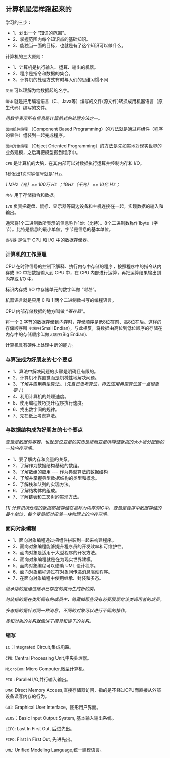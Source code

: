 ## 计算机是怎样跑起来的

学习的三步：

* 1、划出一个 “知识的范围”。
* 2、掌握范围内每个知识点的基础知识。
* 3、能独当一面的目标，也就是有了这个知识可以做什么。

计算机的三大原则：

* 1、计算机是执行输入、运算、输出的机器。
* 2、程序是指令和数据的集合。
* 3、计算机的处理方式有时与人们的思维习惯不同

`变量` 可以理解为给数据起的名字。

`编译` 就是把用编程语言（C、Java等）编写的文件(源文件)转换成用机器语言（原生代码）编写的文件。

*用数字表示所有信息是计算机式的处理方法之一。*

`面向组件编程` （Component Based Programming）的方法就是通过将组件（程序的零件）组装到一起完成程序。

`面向对象编程` （Object Oriented Programming）的方法是先如实地对现实世界的业务建模，之后再把模型搬到程序中。

`CPU` 是计算机的大脑，在其内部可以对数据执行运算并控制内存和 I/O。

1秒发出1次时钟信号就是1Hz。

*1 MHz（兆）== 100万 Hz ；1GHz（千兆） == 10亿 Hz；*

`内存` 用于存储指令和数据。

`I/O` 负责把键盘、鼠标、显示器等周边设备和主机连接在一起，实现数据的输入和输出。

通常将1个二进制数所表示的信息称作1bit（比特）。8个二进制数称作1byte（字节）。比特是信息的最小单位，字节是信息的基本单位。

`寄存器` 是位于 CPU 和 I/O 中的数据存储器。

### 计算机的工作原理

CPU 在时钟信号的控制下解释、执行内存中存储的程序，按照程序中的指令从内存或 I/O 中把数据输入到 CPU 中，在 CPU 内部进行运算，再把运算结果输出到内存或 I/O 中。


标识内存或 I/O 中存储单元的数字叫做 *“地址”*。

机器语言就是只用 0 和 1 两个二进制数书写的编程语言。

CPU 内部存储数据的地方叫做 *“寄存器”*。

将一个 2 字节的数据存储到内存时，存储顺序是低8位在前、高8位在后。这样的存储顺序叫 `小端序`(Small Endian)，与此相反，将数据由高位到低位顺序的存储在内存中的存储顺序叫做`大端序`(Big Endian).

计算机具有硬件上处理中断的能力。

### 与算法成为好朋友的七个要点

* 1、算法中解决问题的步骤是明确且有限的。
* 2、计算机不靠直觉而是机械性地解决问题。
* 3、了解并应用典型算法。（*先自己思考算法，再去应用典型算法这一点很重要！*）
* 4、利用计算机的处理速度。
* 5、使用编程技巧提升程序执行速度。
* 6、找出数字间的规律。
* 7、先在纸上考虑算法。


### 与数据结构成为好朋友的七个要点

*变量是数据的容器，也就是说变量的实质是按照变量所存储数据的大小被分配到的一块内存空间。*

* 1、要了解内存和变量的关系。
* 2、了解作为数据结构基础的数组。
* 3、了解数组的应用 --- 作为典型算法的数据结构
* 4、了解并掌握典型数据结构的类型和概念。
* 5、了解栈和队列的实现方法。
* 6、了解结构体的组成。
* 7、了解链表和二叉树的实现方法。

*[1] 计算机所处理的数据都被存储在被称为内存的IC中。变量是程序中数据存储的最小单位，每个变量都对应着一块物理上的内存空间。*

### 面向对象编程

* 1、面向对象编程通过把组件拼装到一起来构建程序。
* 2、面向对象编程能够提升程序员的开发效率和可维护性。
* 3、面向对象是适用于大型程序的开发方法。
* 4、面向对象编程就是在为现实世界建模。
* 5、面向对象编程可以借助 UML 设计程序。
* 6、面向对象编程通过在对象间传递消息驱动程序。
* 7、在面向对象编程中使用继承、封装和多态。

*继承指的是通过继承已存在的类而生成新的类。*

*封装指的是在类所拥有的成员中，隐藏掉那些没有必要展现给该类调用者的成员。*

*多态指的是针对同一种消息，不同的对象可以进行不同的操作。*

*类和对象的关系就像饼干模具和饼干的关系。*

### 缩写

`IC`：Integrated Circuit,集成电路。

`CPU`: Central Processing Unit,中央处理器。

`MicroCom`: Micro Computer,微型计算机。

`PIO` : Parallel I/O,并行输入输出。

`DMA`: Direct Memory Access,直接存储器访问，指的是不经过CPU而直接从外部设备读写内存的行为。

`GUI`: Graphical User Interface，图形用户界面。

`BIOS`：Basic Input Output System, 基本输入输出系统。

`LIFO`: Last In First Out, 后进先出。

`FIFO`: First In First Out, 先进先出。

`UML`: Unified Modeling Language,统一建模语言。



